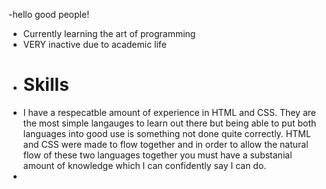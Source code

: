 -hello good people!
- Currently learning the art of programming
- VERY inactive due to academic life
- # Skills
- I have a respecatble amount of experience in HTML and CSS. They are the most simple langauges to learn out there but being able to put both languages into good use is something not done quite correctly. HTML and CSS were made to flow together and in order to allow the natural flow of these two languages together you must have a substanial amount of knowledge which I can confidently say I can do.
- 

<!---
donutdellsprinkles/donutdellsprinkles is a ✨ special ✨ repository because its `README.md` (this file) appears on your GitHub profile.
You can click the Preview link to take a look at your changes.
--->
